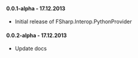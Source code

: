 #### 0.0.1-alpha - 17.12.2013 
* Initial release of FSharp.Interop.PythonProvider
#### 0.0.2-alpha - 17.12.2013 
* Update docs